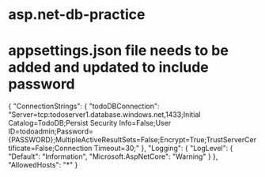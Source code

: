 ﻿# asp.net-db-practice

 # appsettings.json file needs to be added and updated to include password

 {
  "ConnectionStrings": {
    "todoDBConnection": "Server=tcp:todoserver1.database.windows.net,1433;Initial Catalog=TodoDB;Persist Security Info=False;User ID=todoadmin;Password={PASSWORD};MultipleActiveResultSets=False;Encrypt=True;TrustServerCertificate=False;Connection Timeout=30;"
  },
  "Logging": {
    "LogLevel": {
      "Default": "Information",
      "Microsoft.AspNetCore": "Warning"
    }
  },
  "AllowedHosts": "*"
}
